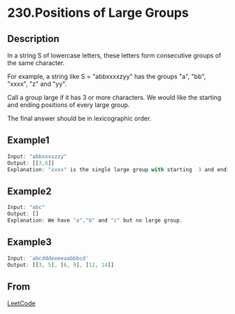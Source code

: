 # 230.Positions of Large Groups

## Description

In a string S of lowercase letters, these letters form consecutive groups of the same character.

For example, a string like S = "abbxxxxzyy" has the groups "a", "bb", "xxxx", "z" and "yy".

Call a group large if it has 3 or more characters. We would like the starting and ending positions of every large group.

The final answer should be in lexicographic order.

## Example1

```js
Input: "abbxxxxzzy"
Output: [[3,6]]
Explanation: "xxxx" is the single large group with starting  3 and ending positions 6.
```

## Example2

```js
Input: "abc"
Output: []
Explanation: We have "a","b" and "c" but no large group.
```

## Example3

```js
Input: 'abcdddeeeeaabbbcd'
Output: [[3, 5], [6, 9], [12, 14]]
```

## From

[LeetCode](https://leetcode.com/problems/positions-of-large-groups)
